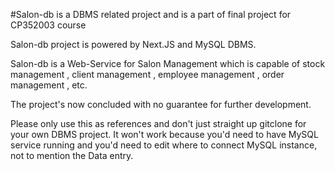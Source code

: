 #Salon-db is a DBMS related project and is a part of final project for CP352003 course

Salon-db project is powered by Next.JS and MySQL DBMS.

Salon-db is a Web-Service for Salon Management which is capable of stock management , client management , employee management , order management , etc.

The project's now concluded with no guarantee for further development.

Please only use this as references and don't just straight up gitclone for your own DBMS project. It won't work because you'd need to have MySQL service running and you'd need to
edit where to connect MySQL instance, not to mention the Data entry.
